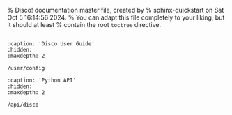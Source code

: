 % Disco! documentation master file, created by
% sphinx-quickstart on Sat Oct  5 16:14:56 2024.
% You can adapt this file completely to your liking, but it should at least
% contain the root `toctree` directive.

```{include} ../README.md
```

```{toctree}
:caption: 'Disco User Guide'
:hidden:
:maxdepth: 2

/user/config
```

```{toctree}
:caption: 'Python API'
:hidden:
:maxdepth: 2

/api/disco
```
